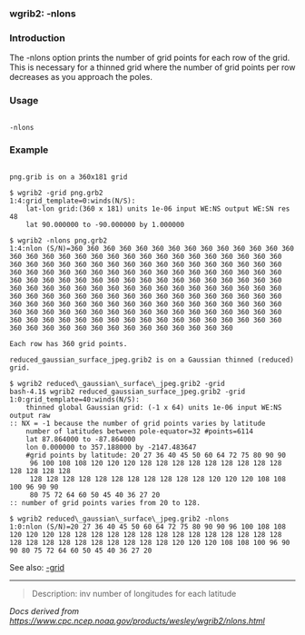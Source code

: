 
### wgrib2: -nlons



### Introduction



The -nlons option prints the number
of grid points for each row of the grid. This
is necessary for a thinned grid where the number of
grid points per row decreases as you approach the poles.



### Usage




```

-nlons

```

### Example



```

png.grib is on a 360x181 grid

$ wgrib2 -grid png.grb2
1:4:grid_template=0:winds(N/S):
	lat-lon grid:(360 x 181) units 1e-06 input WE:NS output WE:SN res 48
	lat 90.000000 to -90.000000 by 1.000000

$ wgrib2 -nlons png.grb2
1:4:nlon (S/N)=360 360 360 360 360 360 360 360 360 360 360 360 360 360 360 360 360 360 360 360 360 360 360 360 360 360 360 360 360 360 360 360 360 360 360 360 360 360 360 360 360 360 360 360 360 360 360 360 360 360 360 360 360 360 360 360 360 360 360 360 360 360 360 360 360 360 360 360 360 360 360 360 360 360 360 360 360 360 360 360 360 360 360 360 360 360 360 360 360 360 360 360 360 360 360 360 360 360 360 360 360 360 360 360 360 360 360 360 360 360 360 360 360 360 360 360 360 360 360 360 360 360 360 360 360 360 360 360 360 360 360 360 360 360 360 360 360 360 360 360 360 360 360 360 360 360 360 360 360 360 360 360 360 360 360 360 360 360 360 360 360 360 360 360 360 360 360 360 360 360 360 360 360 360 360 360 360 360 360 360 360

Each row has 360 grid points.

reduced_gaussian_surface_jpeg.grib2 is on a Gaussian thinned (reduced) grid.

$ wgrib2 reduced\_gaussian\_surface\_jpeg.grib2 -grid
bash-4.1$ wgrib2 reduced_gaussian_surface_jpeg.grib2 -grid
1:0:grid_template=40:winds(N/S):
	thinned global Gaussian grid: (-1 x 64) units 1e-06 input WE:NS output raw
:: NX = -1 because the number of grid points varies by latitude
	number of latitudes between pole-equator=32 #points=6114
	lat 87.864000 to -87.864000
	lon 0.000000 to 357.188000 by -2147.483647
	#grid points by latitude: 20 27 36 40 45 50 60 64 72 75 80 90 90
	 96 100 108 108 120 120 120 128 128 128 128 128 128 128 128 128 128 128 128 128
	 128 128 128 128 128 128 128 128 128 128 128 120 120 120 108 108 100 96 90 90
	 80 75 72 64 60 50 45 40 36 27 20
:: number of grid points varies from 20 to 128.

$ wgrib2 reduced\_gaussian\_surface\_jpeg.grib2 -nlons
1:0:nlon (S/N)=20 27 36 40 45 50 60 64 72 75 80 90 90 96 100 108 108 120 120 120 128 128 128 128 128 128 128 128 128 128 128 128 128 128 128 128 128 128 128 128 128 128 128 128 120 120 120 108 108 100 96 90 90 80 75 72 64 60 50 45 40 36 27 20

```


See also: 
[-grid](./grid.html)




----

>Description: inv          number of longitudes for each latitude

_Docs derived from <https://www.cpc.ncep.noaa.gov/products/wesley/wgrib2/nlons.html>_